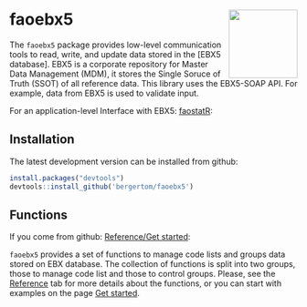 
# faoebx5 <img src="man/figures/logo.png" align="right" alt="" width="120" />

The `faoebx5` package provides low-level communication tools to read, write, and update data stored in the \[EBX5 database\]. EBX5 is a corporate repository for Master Data Management (MDM), it stores the Single Soruce of Truth (SSOT) of all reference data. This library uses the EBX5-SOAP API. For example, data from EBX5 is used to validate input.

For an application-level Interface with EBX5: [faostatR](https://bergertom.github.io/faostatR/):

## Installation

The latest development version can be installed from github:

``` r
install.packages("devtools")
devtools::install_github('bergertom/faoebx5')
```

## Functions

If you come from github: [Reference/Get started](https://bergertom.github.io/faoebx5/):

`faoebx5` provides a set of functions to manage code lists and groups data stored on EBX database. The collection of functions is split into two groups, those to manage code list and those to control groups. Please, see the [Reference](reference/index.html) tab for more details about the functions, or you can start with examples on the page [Get started](articles/faoebx5.html).

